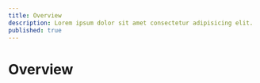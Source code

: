 ```yaml
---
title: Overview
description: Lorem ipsum dolor sit amet consectetur adipisicing elit.
published: true
---
```


# Overview
